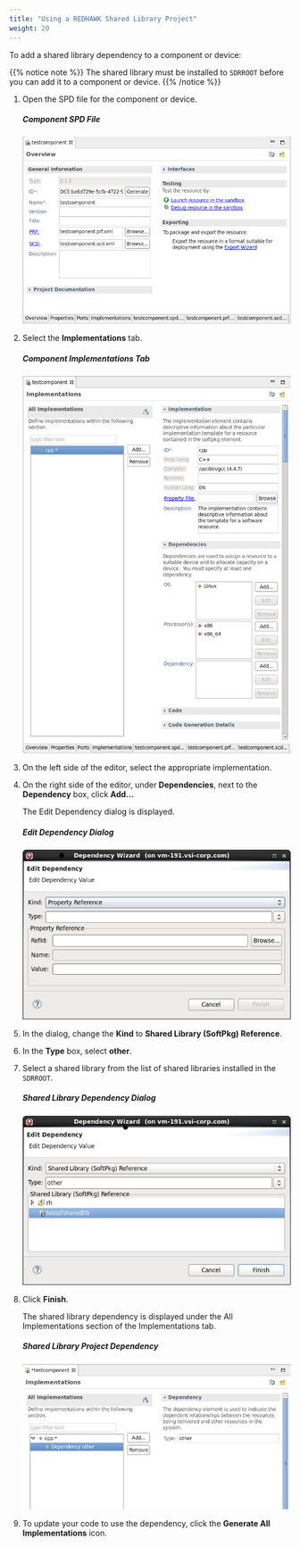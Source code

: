 ```yaml
---
title: "Using a REDHAWK Shared Library Project"
weight: 20
---
```


To add a shared library dependency to a component or device:

{{% notice note %}}
The shared library must be installed to `SDRROOT` before you can add it to a component or device.
{{% /notice %}}

1.  Open the SPD file for the component or device.
    #####  Component SPD File
    ![Component SPD File](../images/componentSPD.png)

2.  Select the **Implementations** tab.
    ##### Component Implementations Tab
    ![Component Implementations Tab](../images/componentimplementations.png)

3.  On the left side of the editor, select the appropriate implementation.

4.  On the right side of the editor, under **Dependencies**, next to the **Dependency** box, click **Add...**

    The Edit Dependency dialog is displayed.
    ##### Edit Dependency Dialog
    ![Edit Dependency Dialog](../images/editdependency.png)

5.  In the dialog, change the **Kind** to **Shared Library (SoftPkg) Reference**.

6.  In the **Type** box, select **other**.

7.  Select a shared library from the list of shared libraries installed in the `SDRROOT`.
    ##### Shared Library Dependency Dialog
    ![Shared Library Dependency Dialog](../images/sharedlibdependimplementationstab.png)

8.  Click **Finish**.

    The shared library dependency is displayed under the All Implementations section of the Implementations tab.
    ##### Shared Library Project Dependency
    ![The Shared Library Project Dependency](../images/sharedlibdependallimpl.png)

9.  To update your code to use the dependency, click the **Generate All Implementations** icon.

